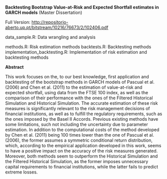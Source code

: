 **Backtesting Bootstrap Value-at-Risk and Expected Shortfall estimates in GARCH models** (Master Dissertation)

Full Version: http://repositorio-aberto.up.pt/bitstream/10216/76673/2/102406.pdf

data_sample.R: Data wrangling and analysis

methods.R: Risk estimation methods
backtests.R: Backtesting methods
implementation_backtesting.R: Implementation of risk estimation and backtesting methods

**Abstract**

This work focuses on the, to our best knowledge, first application and backtesting of
the bootstrap methods in GARCH models of Pascual et al. (2006) and Chen et al. (2011)
to the estimation of value-at-risk and expected shortfall, using data from the FTSE 100
index, as well as the comparison of their performance with the ones of the Filtered Historical
Simulation and Historical Simulation. The accurate estimation of these risk measures
is significantly relevant to the risk management decisions of financial institutions,
as well as to fulfill the regulatory requirements, such as the ones imposed by the Basel II
Accords. Previous existing methods have some limitations, such not including the uncertainty
due to parameter estimation. In addition to the computational costs of the method
developed by Chen et al. (2011) being 100 times lower than the one of Pascual et al.
(2006), the former assumes a symmetric conditional return distribution, which, according
to the empirical application developed in this work, seems to have a positive impact on
the accuracy of the risk measures generated. Moreover, both methods seem to outperform
the Historical Simulation and the Filtered Historical Simulation, as the former imposes
unnecessary capital requirements to financial institutions, while the latter fails to predict
extreme losses.


